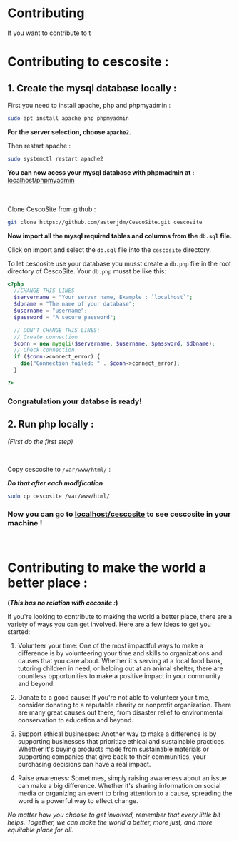 # Contributing
If you want to contribute to t
# Contributing to cescosite :
## 1. Create the mysql database locally :

First you need to install apache, php and phpmyadmin :
```bash
sudo apt install apache php phpmyadmin
```
**For the server selection, choose `apache2`.**

Then restart apache : 
```bash
sudo systemctl restart apache2
```
**You can now acess your mysql database with phpmadmin at :** [localhost/phpmyadmin](http://localhost/phpmyadmin)

<br></br>
Clone CescoSite from github :
```bash
git clone https://github.com/asterjdm/CescoSite.git cescosite
```
**Now import all the mysql required tables and columns from the `db.sql` file.**

Click on import and select the `db.sql` file into the `cescosite` directory.

To let cescosite use your database you musst create a `db.php` file in the root directory of CescoSite. Your `db.php` musst be like this:
```php
<?php
  //CHANGE THIS LINES
  $servername = "Your server name, Example : `localhost`";
  $dbname = "The name of your database";
  $username = "username";
  $password = "A secure password";

  // DON'T CHANGE THIS LINES:    
  // Create connection
  $conn = new mysqli($servername, $username, $password, $dbname);
  // Check connection
  if ($conn->connect_error) {
    die("Connection failed: " . $conn->connect_error);
  }

?>
```
### **Congratulation your databse is ready!**

## 2. Run php locally :
_(First do the first step)_

<br>

Copy cescosite to `/var/www/html/` :

**_Do that after each modification_**
```bash
sudo cp cescosite /var/www/html/
```
### **Now you can go to [localhost/cescosite](http://localhost/cescosite) to see cescosite in your machine !**

<br>

# Contributing to make the world a better place : 

**(_This has no relation with cecosite :_)**

If you're looking to contribute to making the world a better place, there are a variety of ways you can get involved. Here are a few ideas to get you started:

1. Volunteer your time: One of the most impactful ways to make a difference is by volunteering your time and skills to organizations and causes that you care about. Whether it's serving at a local food bank, tutoring children in need, or helping out at an animal shelter, there are countless opportunities to make a positive impact in your community and beyond.

2. Donate to a good cause: If you're not able to volunteer your time, consider donating to a reputable charity or nonprofit organization. There are many great causes out there, from disaster relief to environmental conservation to education and beyond.

3. Support ethical businesses: Another way to make a difference is by supporting businesses that prioritize ethical and sustainable practices. Whether it's buying products made from sustainable materials or supporting companies that give back to their communities, your purchasing decisions can have a real impact.

4. Raise awareness: Sometimes, simply raising awareness about an issue can make a big difference. Whether it's sharing information on social media or organizing an event to bring attention to a cause, spreading the word is a powerful way to effect change.

_No matter how you choose to get involved, remember that every little bit helps. Together, we can make the world a better, more just, and more equitable place for all._